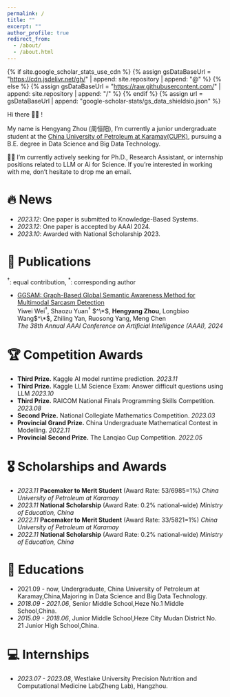 ```yaml
---
permalink: /
title: ""
excerpt: ""
author_profile: true
redirect_from: 
  - /about/
  - /about.html
---
```


{% if site.google_scholar_stats_use_cdn %}
{% assign gsDataBaseUrl = "https://cdn.jsdelivr.net/gh/" | append: site.repository | append: "@" %}
{% else %}
{% assign gsDataBaseUrl = "https://raw.githubusercontent.com/" | append: site.repository | append: "/" %}
{% endif %}
{% assign url = gsDataBaseUrl | append: "google-scholar-stats/gs_data_shieldsio.json" %}

<span class='anchor' id='about-me'></span>

Hi there 👋👋 !

My name is Hengyang Zhou (周恒阳), I’m currently a junior undergraduate student at the [China University of Petroleum at Karamay(CUPK)](https://www.cupk.edu.cn/), pursuing a B.E. degree in Data Science and Big Data Technology.

🌟🌟 I’m currently actively seeking for Ph.D., Research Assistant, or internship positions related to LLM or Ai for Science. If you’re interested in working with me, don’t hesitate to drop me an email.

<!-- My curriculum vitae can be downloaded[here (in English)](https://github.com/AntigoneRandy/antigonerandy.github.io/raw/main/docs/Boheng_Li_s_CV.pdf). -->

<!-- My research interest includes neural machine translation and computer vision. I have published more than 100 papers at the top international AI conferences with total <a href='https://scholar.google.com/citations?user=DhtAFkwAAAAJ'>google scholar citations <strong><span id='total_cit'>260000+</span></strong></a> (You can also use google scholar badge <a href='https://scholar.google.com/citations?user=DhtAFkwAAAAJ'><img src="https://img.shields.io/endpoint?url={{ url | url_encode }}&logo=Google%20Scholar&labelColor=f6f6f6&color=9cf&style=flat&label=citations"></a>). -->


# 🔥 News  
- *2023.12*: One paper is submitted to Knowledge-Based Systems.
- *2023.12*: One paper is accepted by AAAI 2024.
- *2023.10*: Awarded with National Scholarship 2023.


# 📝 Publications 
$^\dagger$: equal contribution, $^*$: corresponding author

- [GGSAM: Graph-Based Global Semantic Awareness Method for Multimodal Sarcasm Detection]()   
Yiwei Wei$^\dagger$, Shaozu Yuan$^\dagger$ $^\*$, **Hengyang Zhou**, Longbiao Wang$^\*$, Zhiling Yan, Ruosong Yang, Meng Chen              
*The 38th Annual AAAI Conference on Artificial Intelligence (AAAI), 2024*

<!-- <div class='paper-box'><div class='paper-box-image'><div><div class="badge">CVPR 2016</div><img src='images/500x300.png' alt="sym" width="100%"></div></div>
<div class='paper-box-text' markdown="1">

[Deep Residual Learning for Image Recognition](https://openaccess.thecvf.com/content_cvpr_2016/papers/He_Deep_Residual_Learning_CVPR_2016_paper.pdf)

**Kaiming He**, Xiangyu Zhang, Shaoqing Ren, Jian Sun

[**Project**](https://scholar.google.com/citations?view_op=view_citation&hl=zh-CN&user=DhtAFkwAAAAJ&citation_for_view=DhtAFkwAAAAJ:ALROH1vI_8AC) <strong><span class='show_paper_citations' data='DhtAFkwAAAAJ:ALROH1vI_8AC'></span></strong>
- Lorem ipsum dolor sit amet, consectetur adipiscing elit. Vivamus ornare aliquet ipsum, ac tempus justo dapibus sit amet. 
</div>
</div> -->

# 🏆 Competition Awards
- **Third Prize.** Kaggle AI model runtime prediction. *2023.11*
- **Third Prize.** Kaggle LLM Science Exam: Answer difficult questions using LLM *2023.10*
- **Third Prize.** RAICOM National Finals Programming Skills Competition. *2023.08*
- **Second Prize.** National Collegiate Mathematics Competition. *2023.03*
- **Provincial Grand Prize.** China Undergraduate Mathematical Contest in Modelling. *2022.11*
- **Provincial Second Prize.** The Lanqiao Cup Competition. *2022.05*



# 🎖 Scholarships and Awards
- *2023.11* **Pacemaker to Merit Student** (Award Rate: 53/6985=1%) *China University of Petroleum at Karamay*
- *2023.11* **National Scholarship** (Award Rate: 0.2% national-wide) *Ministry of Education, China* 
- *2022.11* **Pacemaker to Merit Student** (Award Rate: 33/5821=1%) *China University of Petroleum at Karamay*
- *2022.11* **National Scholarship** (Award Rate: 0.2% national-wide) *Ministry of Education, China* 

# 📖 Educations
- 2021.09 - now, Undergraduate, China University of Petroleum at Karamay,China,Majoring in Data Science and Big Data Technology. 
- *2018.09 - 2021.06*, Senior Middle School,Heze No.1 Middle School,China. 
- *2015.09 - 2018.06*, Junior Middle School,Heze City Mudan District No. 21 Junior High School,China. 

<!--
# 🔧Skills
- Programming Languages: C/C++, python, latex
- Developer Tools: VS code, Git, PyCharm, Devc++
- Languages: Mandarin & Shandong Heze Dialect (Native), English(CET-4:569,CET-6:450)
-->

# 💻 Internships
- *2023.07 - 2023.08*, Westlake University Precision Nutrition and Computational Medicine Lab(Zheng Lab), Hangzhou.

<script type="text/javascript" src="//rf.revolvermaps.com/0/0/6.js?i=5dxdd8lwxj9&amp;m=7&amp;c=e63100&amp;cr1=ffffff&amp;f=arial&amp;l=0&amp;bv=90&amp;lx=-420&amp;ly=420&amp;hi=20&amp;he=7&amp;hc=a8ddff&amp;rs=80" async="async"></script>


<!-- # 💬 Invited Talks
- *2021.06*, Lorem ipsum dolor sit amet, consectetur adipiscing elit. Vivamus ornare aliquet ipsum, ac tempus justo dapibus sit amet. 
- *2021.03*, Lorem ipsum dolor sit amet, consectetur adipiscing elit. Vivamus ornare aliquet ipsum, ac tempus justo dapibus sit amet.  \| [\[video\]](https://github.com/) -->
